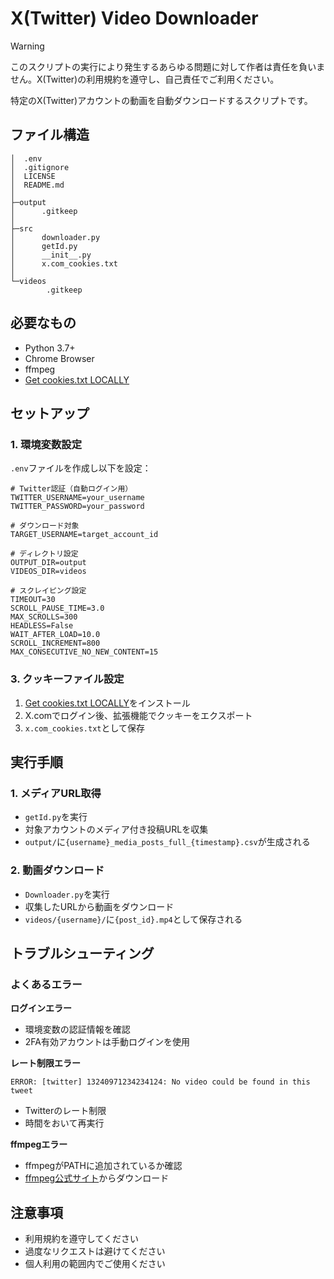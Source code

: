 # X(Twitter) Video Downloader

> [!WARNING]
> このスクリプトの実行により発生するあらゆる問題に対して作者は責任を負いません。X(Twitter)の利用規約を遵守し、自己責任でご利用ください。

特定のX(Twitter)アカウントの動画を自動ダウンロードするスクリプトです。

## ファイル構造

```
│  .env
│  .gitignore
│  LICENSE
│  README.md
│  
├─output
│      .gitkeep
│
├─src
│      downloader.py
│      getId.py
│      __init__.py
│      x.com_cookies.txt
│
└─videos
        .gitkeep
```

## 必要なもの

- Python 3.7+
- Chrome Browser
- ffmpeg
- [Get cookies.txt LOCALLY](https://chromewebstore.google.com/detail/get-cookiestxt-locally/cclelndahbckbenkjhflpdbgdldlbecc?hl=ja)

## セットアップ

### 1. 環境変数設定

`.env`ファイルを作成し以下を設定：

```env
# Twitter認証（自動ログイン用）
TWITTER_USERNAME=your_username
TWITTER_PASSWORD=your_password

# ダウンロード対象
TARGET_USERNAME=target_account_id

# ディレクトリ設定
OUTPUT_DIR=output
VIDEOS_DIR=videos

# スクレイピング設定
TIMEOUT=30
SCROLL_PAUSE_TIME=3.0
MAX_SCROLLS=300
HEADLESS=False
WAIT_AFTER_LOAD=10.0
SCROLL_INCREMENT=800
MAX_CONSECUTIVE_NO_NEW_CONTENT=15
```

### 3. クッキーファイル設定

1. [Get cookies.txt LOCALLY](https://chromewebstore.google.com/detail/get-cookiestxt-locally/cclelndahbckbenkjhflpdbgdldlbecc?hl=ja)をインストール
2. X.comでログイン後、拡張機能でクッキーをエクスポート
3. `x.com_cookies.txt`として保存

## 実行手順

### 1. メディアURL取得

- `getId.py`を実行
- 対象アカウントのメディア付き投稿URLを収集
- `output/`に`{username}_media_posts_full_{timestamp}.csv`が生成される

### 2. 動画ダウンロード

- `Downloader.py`を実行
- 収集したURLから動画をダウンロード
- `videos/{username}/`に`{post_id}.mp4`として保存される

## トラブルシューティング

### よくあるエラー

**ログインエラー**
- 環境変数の認証情報を確認
- 2FA有効アカウントは手動ログインを使用

**レート制限エラー**
```
ERROR: [twitter] 13240971234234124: No video could be found in this tweet
```
- Twitterのレート制限
- 時間をおいて再実行

**ffmpegエラー**
- ffmpegがPATHに追加されているか確認
- [ffmpeg公式サイト](https://ffmpeg.org/download.html)からダウンロード

## 注意事項

- 利用規約を遵守してください
- 過度なリクエストは避けてください
- 個人利用の範囲内でご使用ください
